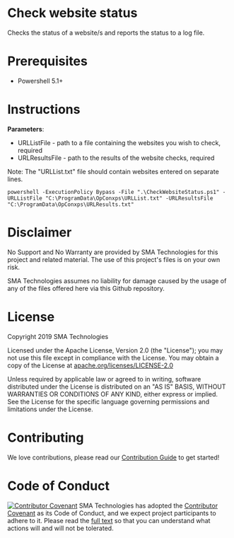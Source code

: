 # Check website status
Checks the status of a website/s and reports the status to a log file.

# Prerequisites
* Powershell 5.1+

# Instructions
<B>Parameters</b>:
* URLListFile - path to a file containing the websites you wish to check, required
* URLResultsFile - path to the results of the website checks, required

Note: The "URLList.txt" file should contain websites entered on separate lines.

```
powershell -ExecutionPolicy Bypass -File ".\CheckWebsiteStatus.ps1" -URLListFile "C:\ProgramData\OpConxps\URLList.txt" -URLResultsFile "C:\ProgramData\OpConxps\URLResults.txt"
```

# Disclaimer
No Support and No Warranty are provided by SMA Technologies for this project and related material. The use of this project's files is on your own risk.

SMA Technologies assumes no liability for damage caused by the usage of any of the files offered here via this Github repository.

# License
Copyright 2019 SMA Technologies

Licensed under the Apache License, Version 2.0 (the "License");
you may not use this file except in compliance with the License.
You may obtain a copy of the License at [apache.org/licenses/LICENSE-2.0](http://www.apache.org/licenses/LICENSE-2.0)

Unless required by applicable law or agreed to in writing, software
distributed under the License is distributed on an "AS IS" BASIS,
WITHOUT WARRANTIES OR CONDITIONS OF ANY KIND, either express or implied.
See the License for the specific language governing permissions and
limitations under the License.

# Contributing
We love contributions, please read our [Contribution Guide](CONTRIBUTING.md) to get started!

# Code of Conduct
[![Contributor Covenant](https://img.shields.io/badge/Contributor%20Covenant-v2.0%20adopted-ff69b4.svg)](code-of-conduct.md)
SMA Technologies has adopted the [Contributor Covenant](CODE_OF_CONDUCT.md) as its Code of Conduct, and we expect project participants to adhere to it. Please read the [full text](CODE_OF_CONDUCT.md) so that you can understand what actions will and will not be tolerated.

